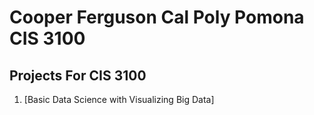 # Cooper Ferguson Cal Poly Pomona CIS 3100
 ## Projects For CIS 3100

 1. [Basic Data Science with Visualizing Big Data] 

